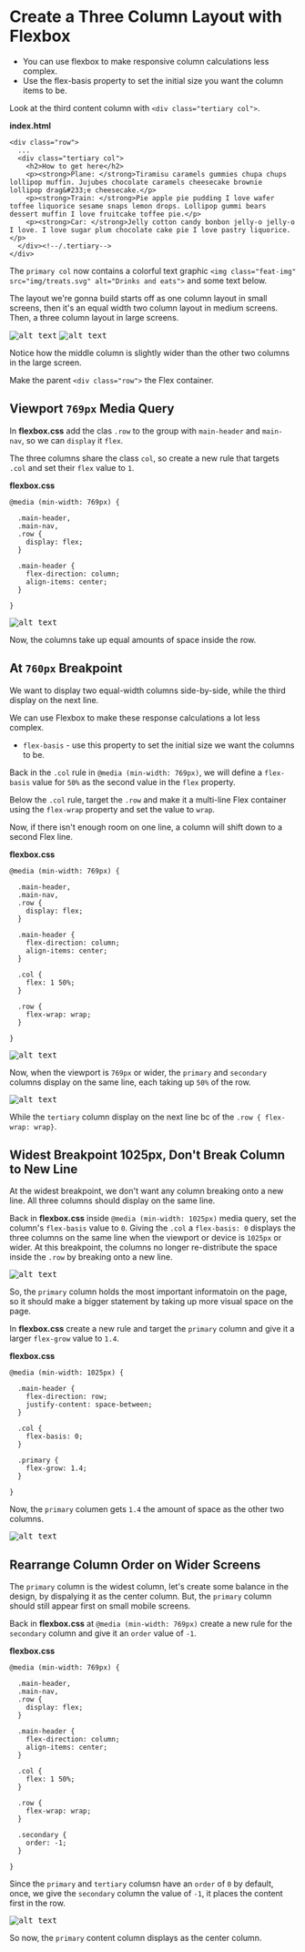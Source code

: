 # Create a Three Column Layout with Flexbox

* You can use flexbox to make responsive column calculations less complex.
* Use the flex-basis property to set the initial size you want the column items to be.

Look at the third content column with `<div class="tertiary col">`.

**index.html**
```
<div class="row">	
  ...
  <div class="tertiary col">
    <h2>How to get here</h2>
    <p><strong>Plane: </strong>Tiramisu caramels gummies chupa chups lollipop muffin. Jujubes chocolate caramels cheesecake brownie lollipop drag&#233;e cheesecake.</p>
    <p><strong>Train: </strong>Pie apple pie pudding I love wafer toffee liquorice sesame snaps lemon drops. Lollipop gummi bears dessert muffin I love fruitcake toffee pie.</p>
    <p><strong>Car: </strong>Jelly cotton candy bonbon jelly-o jelly-o I love. I love sugar plum chocolate cake pie I love pastry liquorice.</p>
  </div><!--/.tertiary-->	
</div>
```

The `primary col` now contains a colorful text graphic `<img class="feat-img" src="img/treats.svg" alt="Drinks and eats">` and some text below.

The layout we're gonna build starts off as one column layout in small screens, then it's an equal width two column layout in medium screens. Then, a three column layout in large screens.

<kbd>![alt text](img/diffscreens.png "screenshot")</kbd>
<kbd>![alt text](img/largescreens.png "screenshot")</kbd>

Notice how the middle column is slightly wider than the other two columns in the large screen.

Make the parent `<div class="row">` the Flex container.

## Viewport `769px` Media Query

In **flexbox.css** add the clas `.row` to the group with `main-header` and `main-nav`, so we can `display` it `flex`.

The three columns share the class `col`, so create a new rule that targets `.col` and set their `flex` value to `1`.

**flexbox.css**
```
@media (min-width: 769px) {

  .main-header,
  .main-nav,
  .row {
    display: flex;
  }

  .main-header {
    flex-direction: column;
    align-items: center;
  }

}
```

<kbd>![alt text](img/colflex1.png "screenshot")</kbd>

Now, the columns take up equal amounts of space inside the row. 

## At `760px` Breakpoint

We want to display two equal-width columns side-by-side, while the third display on the next line.

We can use Flexbox to make these response calculations a lot less complex.

* `flex-basis` - use this property to set the initial size we want the columns to be.

Back in the `.col` rule in `@media (min-width: 769px)`, we will define a `flex-basis` value for `50%` as the second value in the `flex` property.

Below the `.col` rule, target the `.row` and make it a multi-line Flex container using the `flex-wrap` property and set the value to `wrap`.

Now, if there isn't enough room on one line, a column will shift down to a second Flex line.

**flexbox.css**
```
@media (min-width: 769px) {

  .main-header,
  .main-nav,
  .row {
    display: flex;
  }

  .main-header {
    flex-direction: column;
    align-items: center;
  }

  .col {
    flex: 1 50%;
  }

  .row {
    flex-wrap: wrap;
  }

}
```

<kbd>![alt text](img/50percent.png "screenshot")</kbd>

Now, when the viewport is `769px` or wider, the `primary` and `secondary` columns display on the same line, each taking up `50%` of the row. 

<kbd>![alt text](img/tertierary.png "screenshot")</kbd>

While the `tertiary` column display on the next line bc of the `.row { flex-wrap: wrap}`.

## Widest Breakpoint 1025px, Don't Break Column to New Line

At the widest breakpoint, we don't want any column breaking onto a new line. All three columns should display on the same line.

Back in **flexbox.css** inside `@media (min-width: 1025px)` media query, set the column's `flex-basis` value to `0`. Giving the `.col` a `flex-basis: 0` displays the three columns on the same line when the viewport or device is `1025px` or wider. At this breakpoint, the columns no longer re-distribute the space inside the `.row` by breaking onto a new line.

<kbd>![alt text](img/threecols.png "screenshot")</kbd>

So, the `primary` column holds the most important informatoin on the page, so it should make a bigger statement by taking up more visual space on the page.

In **flexbox.css** create a new rule and target the `primary` column and give it a larger `flex-grow` value to `1.4`.

**flexbox.css**
```
@media (min-width: 1025px) {

  .main-header {
    flex-direction: row;
    justify-content: space-between;
  }

  .col {
    flex-basis: 0;
  }

  .primary {
    flex-grow: 1.4;
  }

}
```

Now, the `primary` columen gets `1.4` the amount of space as the other two columns.

<kbd>![alt text](img/primary.png "screenshot")</kbd>

## Rearrange Column Order on Wider Screens

The `primary` column is the widest column, let's create some balance in the design, by dispalying it as the center column. But, the `primary` column should still appear first on small mobile screens.

Back in **flexbox.css** at `@media (min-width: 769px)` create a new rule for the `secondary` column and give it an `order` value of `-1`.

**flexbox.css**
```
@media (min-width: 769px) {

  .main-header,
  .main-nav,
  .row {
    display: flex;
  }

  .main-header {
    flex-direction: column;
    align-items: center;
  }

  .col {
    flex: 1 50%;
  }

  .row {
    flex-wrap: wrap;
  }

  .secondary {
    order: -1;
  }

}
```

Since the `primary` and `tertiary` columsn have an `order` of `0` by default, once, we give the `secondary` column the value of `-1`, it places the content first in the row. 

<kbd>![alt text](img/secondary.png "screenshot")</kbd>

So now, the `primary` content column displays as the center column.